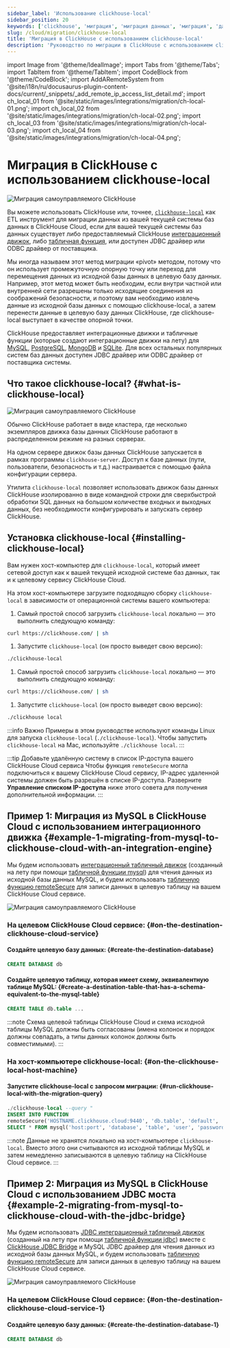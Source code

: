 ```yaml
---
sidebar_label: 'Использование clickhouse-local'
sidebar_position: 20
keywords: ['clickhouse', 'миграция', 'миграция данных', 'миграция', 'данные', 'etl', 'elt', 'clickhouse-local', 'clickhouse-client']
slug: /cloud/migration/clickhouse-local
title: 'Миграция в ClickHouse с использованием clickhouse-local'
description: 'Руководство по миграции в ClickHouse с использованием clickhouse-local'
---
```


import Image from '@theme/IdealImage';
import Tabs from '@theme/Tabs';
import TabItem from '@theme/TabItem';
import CodeBlock from '@theme/CodeBlock';
import AddARemoteSystem from '@site/i18n/ru/docusaurus-plugin-content-docs/current/_snippets/_add_remote_ip_access_list_detail.md';
import ch_local_01 from '@site/static/images/integrations/migration/ch-local-01.png';
import ch_local_02 from '@site/static/images/integrations/migration/ch-local-02.png';
import ch_local_03 from '@site/static/images/integrations/migration/ch-local-03.png';
import ch_local_04 from '@site/static/images/integrations/migration/ch-local-04.png';


# Миграция в ClickHouse с использованием clickhouse-local

<Image img={ch_local_01} size='sm' alt='Миграция самоуправляемого ClickHouse' background='white' />

Вы можете использовать ClickHouse или, точнее, [`clickhouse-local`](/operations/utilities/clickhouse-local.md) как ETL инструмент для миграции данных из вашей текущей системы баз данных в ClickHouse Cloud, если для вашей текущей системы баз данных существует либо предоставляемый ClickHouse [интеграционный движок](/engines/table-engines/#integration-engines), либо [табличная функция](/sql-reference/table-functions/), или доступен JDBC драйвер или ODBC драйвер от поставщика.

Мы иногда называем этот метод миграции «pivot» методом, потому что он использует промежуточную опорную точку или переход для перемещения данных из исходной базы данных в целевую базу данных. Например, этот метод может быть необходим, если внутри частной или внутренней сети разрешены только исходящие соединения из соображений безопасности, и поэтому вам необходимо извлечь данные из исходной базы данных с помощью clickhouse-local, а затем перенести данные в целевую базу данных ClickHouse, где clickhouse-local выступает в качестве опорной точки.

ClickHouse предоставляет интеграционные движки и табличные функции (которые создают интеграционные движки на лету) для [MySQL](/engines/table-engines/integrations/mysql/), [PostgreSQL](/engines/table-engines/integrations/postgresql), [MongoDB](/engines/table-engines/integrations/mongodb) и [SQLite](/engines/table-engines/integrations/sqlite). Для всех остальных популярных систем баз данных доступен JDBC драйвер или ODBC драйвер от поставщика системы.

## Что такое clickhouse-local? {#what-is-clickhouse-local}

<Image img={ch_local_02} size='lg' alt='Миграция самоуправляемого ClickHouse' background='white' />

Обычно ClickHouse работает в виде кластера, где несколько экземпляров движка базы данных ClickHouse работают в распределенном режиме на разных серверах.

На одном сервере движок базы данных ClickHouse запускается в рамках программы `clickhouse-server`. Доступ к базе данных (пути, пользователи, безопасность и т.д.) настраивается с помощью файла конфигурации сервера.

Утилита `clickhouse-local` позволяет использовать движок базы данных ClickHouse изолированно в виде командной строки для сверхбыстрой обработки SQL данных на большом количестве входных и выходных данных, без необходимости конфигурировать и запускать сервер ClickHouse.

## Установка clickhouse-local {#installing-clickhouse-local}

Вам нужен хост-компьютер для `clickhouse-local`, который имеет сетевой доступ как к вашей текущей исходной системе баз данных, так и к целевому сервису ClickHouse Cloud.

На этом хост-компьютере загрузите подходящую сборку `clickhouse-local` в зависимости от операционной системы вашего компьютера:

<Tabs groupId="os">
<TabItem value="linux" label="Linux" >

1. Самый простой способ загрузить `clickhouse-local` локально — это выполнить следующую команду:
  ```bash
  curl https://clickhouse.com/ | sh
  ```

1. Запустите `clickhouse-local` (он просто выведет свою версию):
  ```bash
  ./clickhouse-local
  ```

</TabItem>
<TabItem value="mac" label="macOS">

1. Самый простой способ загрузить `clickhouse-local` локально — это выполнить следующую команду:
  ```bash
  curl https://clickhouse.com/ | sh
  ```

1. Запустите `clickhouse-local` (он просто выведет свою версию):
  ```bash
  ./clickhouse local
  ```

</TabItem>
</Tabs>

:::info Важно
Примеры в этом руководстве используют команды Linux для запуска `clickhouse-local` (`./clickhouse-local`). Чтобы запустить `clickhouse-local` на Mac, используйте `./clickhouse local`.
:::


:::tip Добавьте удалённую систему в список IP-доступа вашего ClickHouse Cloud сервиса
Чтобы функция `remoteSecure` могла подключиться к вашему ClickHouse Cloud сервису, IP-адрес удаленной системы должен быть разрешён в списке IP-доступа. Разверните **Управление списком IP-доступа** ниже этого совета для получения дополнительной информации.
:::

  <AddARemoteSystem />

## Пример 1: Миграция из MySQL в ClickHouse Cloud с использованием интеграционного движка {#example-1-migrating-from-mysql-to-clickhouse-cloud-with-an-integration-engine}

Мы будем использовать [интеграционный табличный движок](/engines/table-engines/integrations/mysql/) (созданный на лету при помощи [табличной функции mysql](/sql-reference/table-functions/mysql/)) для чтения данных из исходной базы данных MySQL, и будем использовать [табличную функцию remoteSecure](/sql-reference/table-functions/remote/) для записи данных в целевую таблицу на вашем ClickHouse Cloud сервисе.

<Image img={ch_local_03} size='sm' alt='Миграция самоуправляемого ClickHouse' background='white' />

### На целевом ClickHouse Cloud сервисе: {#on-the-destination-clickhouse-cloud-service}

#### Создайте целевую базу данных: {#create-the-destination-database}

  ```sql
  CREATE DATABASE db
  ```

#### Создайте целевую таблицу, которая имеет схему, эквивалентную таблице MySQL: {#create-a-destination-table-that-has-a-schema-equivalent-to-the-mysql-table}

  ```sql
  CREATE TABLE db.table ...
  ```

:::note
Схема целевой таблицы ClickHouse Cloud и схема исходной таблицы MySQL должны быть согласованы (имена колонок и порядок должны совпадать, а типы данных колонок должны быть совместимыми).
:::

### На хост-компьютере clickhouse-local: {#on-the-clickhouse-local-host-machine}

#### Запустите clickhouse-local с запросом миграции: {#run-clickhouse-local-with-the-migration-query}

  ```sql
  ./clickhouse-local --query "
INSERT INTO FUNCTION
remoteSecure('HOSTNAME.clickhouse.cloud:9440', 'db.table', 'default', 'PASS')
SELECT * FROM mysql('host:port', 'database', 'table', 'user', 'password');"
  ```

:::note
Данные не хранятся локально на хост-компьютере `clickhouse-local`. Вместо этого они считываются из исходной таблицы MySQL и затем немедленно записываются в целевую таблицу на ClickHouse Cloud сервисе.
:::


## Пример 2: Миграция из MySQL в ClickHouse Cloud с использованием JDBC моста {#example-2-migrating-from-mysql-to-clickhouse-cloud-with-the-jdbc-bridge}

Мы будем использовать [JDBC интеграционный табличный движок](/engines/table-engines/integrations/jdbc.md) (созданный на лету при помощи [табличной функции jdbc](/sql-reference/table-functions/jdbc.md)) вместе с [ClickHouse JDBC Bridge](https://github.com/ClickHouse/clickhouse-jdbc-bridge) и MySQL JDBC драйвер для чтения данных из исходной базы данных MySQL, и будем использовать [табличную функцию remoteSecure](/sql-reference/table-functions/remote.md) для записи данных в целевую таблицу на вашем ClickHouse Cloud сервисе.

<Image img={ch_local_04} size='sm' alt='Миграция самоуправляемого ClickHouse' background='white' />

### На целевом ClickHouse Cloud сервисе: {#on-the-destination-clickhouse-cloud-service-1}

#### Создайте целевую базу данных: {#create-the-destination-database-1}
  ```sql
  CREATE DATABASE db
  ```
